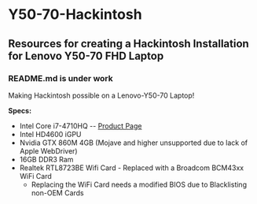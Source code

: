 # Y50-70-Hackintosh
## Resources for creating a Hackintosh Installation for Lenovo Y50-70 FHD Laptop
### README.md is under work


Making Hackintosh possible on a Lenovo-Y50-70 Laptop!

**Specs:**
  - Intel Core i7-4710HQ -- [Product Page](https://ark.intel.com/content/www/us/en/ark/products/78930/intel-core-i7-4710hq-processor-6m-cache-up-to-3-50-ghz.html)
  - Intel HD4600 iGPU
  - Nvidia GTX 860M 4GB (Mojave and higher unsupported due to lack of Apple WebDriver)
  - 16GB DDR3 Ram
  - Realtek RTL8723BE Wifi Card - Replaced with a Broadcom BCM43xx WiFi Card
    - Replacing the WiFi Card needs a modified BIOS due to Blacklisting non-OEM Cards
